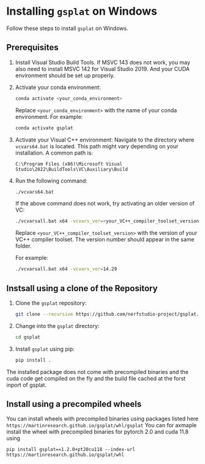 # Installing `gsplat` on Windows

Follow these steps to install `gsplat` on Windows.

## Prerequisites

1. Install Visual Studio Build Tools. If MSVC 143 does not work, you may also need to install MSVC 142 for Visual Studio 2019. And your CUDA environment should be set up properly.

2. Activate your conda environment:
    ```bash
    conda activate <your_conda_environment>
    ```
    Replace `<your_conda_environment>` with the name of your conda environment. For example:
    ```bash
    conda activate gsplat
    ```

3. Activate your Visual C++ environment:
    Navigate to the directory where `vcvars64.bat` is located. This path might vary depending on your installation. A common path is:
    ```
    C:\Program Files (x86)\Microsoft Visual Studio\2022\BuildTools\VC\Auxiliary\Build
    ```

4. Run the following command:
    ```bash
    ./vcvars64.bat
    ```

    If the above command does not work, try activating an older version of VC:
    ```bash
    ./vcvarsall.bat x64 -vcvars_ver=<your_VC++_compiler_toolset_version>
    ```
    Replace `<your_VC++_compiler_toolset_version>` with the version of your VC++ compiler toolset. The version number should appear in the same folder.
    
    For example:
    ```bash
    ./vcvarsall.bat x64 -vcvars_ver=14.29
    ```

## Instsall using a clone of the Repository

1. Clone the `gsplat` repository:
    ```bash
    git clone --recursive https://github.com/nerfstudio-project/gsplat.git
    ```

2. Change into the `gsplat` directory:
    ```bash
    cd gsplat
    ```

3. Install `gsplat` using pip:
    ```bash
    pip install .
    ```

The installed package does not come with precompiled binaries and the cuda code get compiled on the fly and the build file cached at the forst inport of gsplat.

## Install using a precompiled wheels

You can install wheels with precompiled binaries using packages listed here `https://martinresearch.github.io/gsplat/whl/gsplat` 
You can for axmaple install the wheel with precompiled binaries for pytorch 2.0 and cuda 11.8 using

```
pip install gsplat==1.2.0+pt20cu118 --index-url https://martinresearch.github.io/gsplat/whl
```
